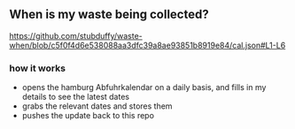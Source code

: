 ## When is my waste being collected?
  https://github.com/stubduffy/waste-when/blob/c5f0f4d6e538088aa3dfc39a8ae93851b8919e84/cal.json#L1-L6
  
  ### how it works
  - opens the hamburg Abfuhrkalendar on a daily basis, and fills in my details to see the latest dates
  - grabs the relevant dates and stores them
  - pushes the update back to this repo
  
